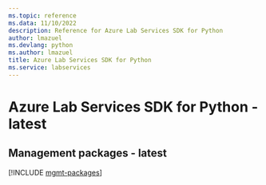 ```yaml
---
ms.topic: reference
ms.data: 11/10/2022
description: Reference for Azure Lab Services SDK for Python
author: lmazuel
ms.devlang: python
ms.author: lmazuel
title: Azure Lab Services SDK for Python
ms.service: labservices
---
```

# Azure Lab Services SDK for Python - latest

## Management packages - latest
[!INCLUDE [mgmt-packages](lab-services-mgmt-index.md)]